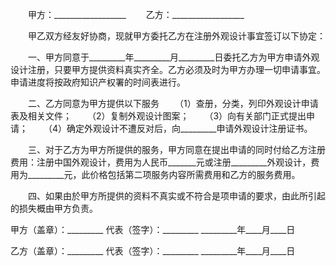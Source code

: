 
 


　　甲方：__________________
　　乙方：__________________


　　甲乙双方经友好协商，现就甲方委托乙方在注册外观设计事宜签订以下协定：


　　一、甲方同意于_________年_________月_________日委托乙方为甲方申请外观设计注册，只要甲方提供资料真实齐全。乙方必须及时为甲方办理一切申请事宜。申请进度将按政府知识产权署的时间表进行。


　　二、乙方同意为甲方提供以下服务
　　（1）查册，分类，列印外观设计申请表及相关文件；
　　（2）复制外观设计图案；
　　（3）向有关部门正式提出申请；
　　（4）确定外观设计不遭反对后，向_________申请外观设计注册证书。


　　三、对于乙方为甲方所提供的服务，甲方同意在提出申请的同时付给乙方注册费用：注册中国外观设计，费用为人民币_______元或注册_________外观设计，费用为_________元，此价格包括第二项服务内容所需费用和乙方的服务费用。


　　四、如果由於甲方所提供的资料不真实或不符合是项申请的要求，由此所引起的损失概由甲方负责。


 


甲方（盖章）：_________
代表（签字）：_________
_________年____月____日


乙方（盖章）：_________
代表（签字）：_________
_________年____月____日
 


 

 
 
 
 
 
  


  
 

  


  


  
 
 
 
 

